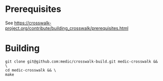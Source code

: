 # Prerequisites

See https://crosswalk-project.org/contribute/building_crosswalk/prerequisites.html

# Building

	git clone git@github.com:medic/crosswalk-build.git medic-crosswalk && \
	cd medic-crosswalk && \
	make
